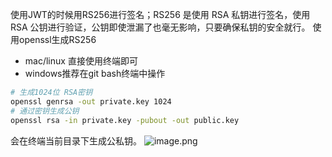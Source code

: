 使用JWT的时候用RS256进行签名；RS256 是使用 RSA 私钥进行签名，使用 RSA 公钥进行验证，公钥即使泄漏了也毫无影响，只要确保私钥的安全就行。
使用openssl生成RS256

- mac/linux 直接使用终端即可
- windows推荐在git bash终端中操作
```bash
# 生成1024位 RSA密钥
openssl genrsa -out private.key 1024
# 通过密钥生成公钥
openssl rsa -in private.key -pubout -out public.key
```
会在终端当前目录下生成公私钥。
![image.png](https://cdn.nlark.com/yuque/0/2022/png/2779910/1667959140159-daa7cdb8-0572-49f4-a5c7-e2c9a98fe836.png#averageHue=%231e1b19&clientId=u10638df5-a45b-4&from=paste&height=297&id=u3c74f733&originHeight=297&originWidth=564&originalType=binary&ratio=1&rotation=0&showTitle=false&size=24001&status=done&style=none&taskId=uff762093-b42a-4e6f-80fe-d111597bf56&title=&width=564)
